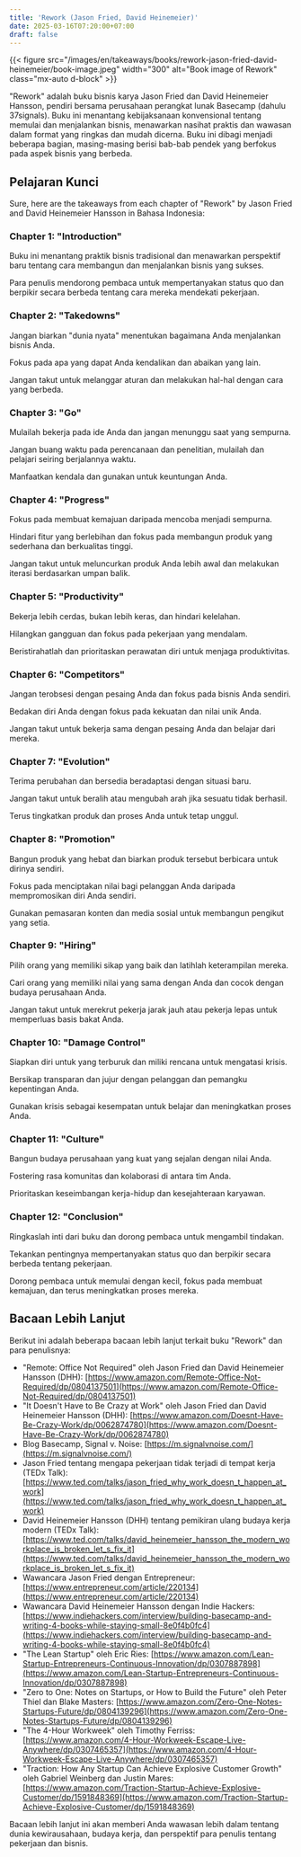 ```yaml
---
title: 'Rework (Jason Fried, David Heinemeier)'
date: 2025-03-16T07:20:00+07:00
draft: false
---
```


{{< figure src="/images/en/takeaways/books/rework-jason-fried-david-heinemeier/book-image.jpeg" width="300" alt="Book image of Rework" class="mx-auto d-block" >}}

"Rework" adalah buku bisnis karya Jason Fried dan David Heinemeier Hansson, pendiri bersama perusahaan perangkat lunak Basecamp (dahulu 37signals). Buku ini menantang kebijaksanaan konvensional tentang memulai dan menjalankan bisnis, menawarkan nasihat praktis dan wawasan dalam format yang ringkas dan mudah dicerna. Buku ini dibagi menjadi beberapa bagian, masing-masing berisi bab-bab pendek yang berfokus pada aspek bisnis yang berbeda.

## **Pelajaran Kunci**

Sure, here are the takeaways from each chapter of "Rework" by Jason Fried and David Heinemeier Hansson in Bahasa Indonesia:

### **Chapter 1: "Introduction"**

Buku ini menantang praktik bisnis tradisional dan menawarkan perspektif baru tentang cara membangun dan menjalankan bisnis yang sukses.

Para penulis mendorong pembaca untuk mempertanyakan status quo dan berpikir secara berbeda tentang cara mereka mendekati pekerjaan.

### **Chapter 2: "Takedowns"**

Jangan biarkan "dunia nyata" menentukan bagaimana Anda menjalankan bisnis Anda.

Fokus pada apa yang dapat Anda kendalikan dan abaikan yang lain.

Jangan takut untuk melanggar aturan dan melakukan hal-hal dengan cara yang berbeda.

### **Chapter 3: "Go"**

Mulailah bekerja pada ide Anda dan jangan menunggu saat yang sempurna.

Jangan buang waktu pada perencanaan dan penelitian, mulailah dan pelajari seiring berjalannya waktu.

Manfaatkan kendala dan gunakan untuk keuntungan Anda.

### **Chapter 4: "Progress"**

Fokus pada membuat kemajuan daripada mencoba menjadi sempurna.

Hindari fitur yang berlebihan dan fokus pada membangun produk yang sederhana dan berkualitas tinggi.

Jangan takut untuk meluncurkan produk Anda lebih awal dan melakukan iterasi berdasarkan umpan balik.

### **Chapter 5: "Productivity"**

Bekerja lebih cerdas, bukan lebih keras, dan hindari kelelahan.

Hilangkan gangguan dan fokus pada pekerjaan yang mendalam.

Beristirahatlah dan prioritaskan perawatan diri untuk menjaga produktivitas.

### **Chapter 6: "Competitors"**

Jangan terobsesi dengan pesaing Anda dan fokus pada bisnis Anda sendiri.

Bedakan diri Anda dengan fokus pada kekuatan dan nilai unik Anda.

Jangan takut untuk bekerja sama dengan pesaing Anda dan belajar dari mereka.

### **Chapter 7: "Evolution"**

Terima perubahan dan bersedia beradaptasi dengan situasi baru.

Jangan takut untuk beralih atau mengubah arah jika sesuatu tidak berhasil.

Terus tingkatkan produk dan proses Anda untuk tetap unggul.

### **Chapter 8: "Promotion"**

Bangun produk yang hebat dan biarkan produk tersebut berbicara untuk dirinya sendiri.

Fokus pada menciptakan nilai bagi pelanggan Anda daripada mempromosikan diri Anda sendiri.

Gunakan pemasaran konten dan media sosial untuk membangun pengikut yang setia.

### **Chapter 9: "Hiring"**

Pilih orang yang memiliki sikap yang baik dan latihlah keterampilan mereka.

Cari orang yang memiliki nilai yang sama dengan Anda dan cocok dengan budaya perusahaan Anda.

Jangan takut untuk merekrut pekerja jarak jauh atau pekerja lepas untuk memperluas basis bakat Anda.

### **Chapter 10: "Damage Control"**

Siapkan diri untuk yang terburuk dan miliki rencana untuk mengatasi krisis.

Bersikap transparan dan jujur dengan pelanggan dan pemangku kepentingan Anda.

Gunakan krisis sebagai kesempatan untuk belajar dan meningkatkan proses Anda.

### Chapter 11: "Culture"

Bangun budaya perusahaan yang kuat yang sejalan dengan nilai Anda.

Fostering rasa komunitas dan kolaborasi di antara tim Anda.

Prioritaskan keseimbangan kerja-hidup dan kesejahteraan karyawan.

### Chapter 12: "Conclusion"

Ringkaslah inti dari buku dan dorong pembaca untuk mengambil tindakan.

Tekankan pentingnya mempertanyakan status quo dan berpikir secara berbeda tentang pekerjaan.

Dorong pembaca untuk memulai dengan kecil, fokus pada membuat kemajuan, dan terus meningkatkan proses mereka.

## Bacaan Lebih Lanjut

Berikut ini adalah beberapa bacaan lebih lanjut terkait buku "Rework" dan para penulisnya:

- "Remote: Office Not Required" oleh Jason Fried dan David Heinemeier Hansson (DHH): [https://www.amazon.com/Remote-Office-Not-Required/dp/0804137501](https://www.amazon.com/Remote-Office-Not-Required/dp/0804137501)
- "It Doesn't Have to Be Crazy at Work" oleh Jason Fried dan David Heinemeier Hansson (DHH): [https://www.amazon.com/Doesnt-Have-Be-Crazy-Work/dp/0062874780](https://www.amazon.com/Doesnt-Have-Be-Crazy-Work/dp/0062874780)
- Blog Basecamp, Signal v. Noise: [https://m.signalvnoise.com/](https://m.signalvnoise.com/)
- Jason Fried tentang mengapa pekerjaan tidak terjadi di tempat kerja (TEDx Talk): [https://www.ted.com/talks/jason_fried_why_work_doesn_t_happen_at_work](https://www.ted.com/talks/jason_fried_why_work_doesn_t_happen_at_work)
- David Heinemeier Hansson (DHH) tentang pemikiran ulang budaya kerja modern (TEDx Talk): [https://www.ted.com/talks/david_heinemeier_hansson_the_modern_workplace_is_broken_let_s_fix_it](https://www.ted.com/talks/david_heinemeier_hansson_the_modern_workplace_is_broken_let_s_fix_it)
- Wawancara Jason Fried dengan Entrepreneur: [https://www.entrepreneur.com/article/220134](https://www.entrepreneur.com/article/220134)
- Wawancara David Heinemeier Hansson dengan Indie Hackers: [https://www.indiehackers.com/interview/building-basecamp-and-writing-4-books-while-staying-small-8e0f4b0fc4](https://www.indiehackers.com/interview/building-basecamp-and-writing-4-books-while-staying-small-8e0f4b0fc4)
- "The Lean Startup" oleh Eric Ries: [https://www.amazon.com/Lean-Startup-Entrepreneurs-Continuous-Innovation/dp/0307887898](https://www.amazon.com/Lean-Startup-Entrepreneurs-Continuous-Innovation/dp/0307887898)
- "Zero to One: Notes on Startups, or How to Build the Future" oleh Peter Thiel dan Blake Masters: [https://www.amazon.com/Zero-One-Notes-Startups-Future/dp/0804139296](https://www.amazon.com/Zero-One-Notes-Startups-Future/dp/0804139296)
- "The 4-Hour Workweek" oleh Timothy Ferriss: [https://www.amazon.com/4-Hour-Workweek-Escape-Live-Anywhere/dp/0307465357](https://www.amazon.com/4-Hour-Workweek-Escape-Live-Anywhere/dp/0307465357)
- "Traction: How Any Startup Can Achieve Explosive Customer Growth" oleh Gabriel Weinberg dan Justin Mares: [https://www.amazon.com/Traction-Startup-Achieve-Explosive-Customer/dp/1591848369](https://www.amazon.com/Traction-Startup-Achieve-Explosive-Customer/dp/1591848369)

Bacaan lebih lanjut ini akan memberi Anda wawasan lebih dalam tentang dunia kewirausahaan, budaya kerja, dan perspektif para penulis tentang pekerjaan dan bisnis.
